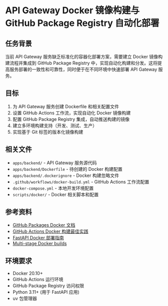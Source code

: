 # API Gateway Docker 镜像构建与 GitHub Package Registry 自动化部署

## 任务背景

当前 API Gateway 服务缺乏标准化的容器化部署方案，需要建立 Docker 镜像构建流程并集成到 GitHub Package Registry 中，实现自动化构建和分发。这将提高服务部署的一致性和可靠性，同时便于在不同环境中快速部署 API Gateway 服务。

## 目标

1. 为 API Gateway 服务创建 Dockerfile 和相关配置文件
2. 设置 GitHub Actions 工作流，实现自动化 Docker 镜像构建
3. 配置 GitHub Package Registry 集成，自动推送构建的镜像
4. 建立多环境构建支持（开发、测试、生产）
5. 实现基于 Git 标签的版本化镜像构建

## 相关文件

- `apps/backend/` - API Gateway 服务源代码
- `apps/backend/Dockerfile` - 待创建的 Docker 构建配置
- `apps/backend/.dockerignore` - Docker 构建忽略文件
- `.github/workflows/docker-build.yml` - GitHub Actions 工作流配置
- `docker-compose.yml` - 本地开发环境配置
- `scripts/docker/` - Docker 相关脚本和配置

## 参考资料

- [GitHub Packages Docker 文档](https://docs.github.com/packages/working-with-a-github-packages-registry/working-with-the-docker-registry)
- [GitHub Actions Docker 构建最佳实践](https://docs.github.com/actions/publishing-packages/publishing-docker-images)
- [FastAPI Docker 部署指南](https://fastapi.tiangolo.com/deployment/docker/)
- [Multi-stage Docker builds](https://docs.docker.com/build/building/multi-stage/)

## 环境要求

- Docker 20.10+
- GitHub Actions 运行环境
- GitHub Package Registry 访问权限
- Python 3.11+ (用于 FastAPI 应用)
- uv 包管理器